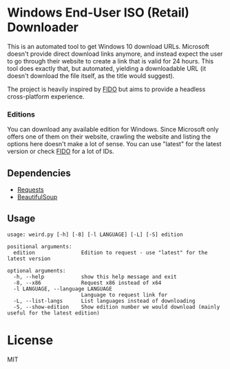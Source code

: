 # Windows End-User ISO (Retail) Downloader

This is an automated tool to get Windows 10 download URLs.
Microsoft doesn't provide direct download links anymore, and instead expect the user to go through their website to create a link that is valid for 24 hours.
This tool does exactly that, but automated, yielding a downloadable URL (it doesn't download the file itself, as the title would suggest).

The project is heavily inspired by [FIDO](https://github.com/pbatard/Fido) but aims to provide a headless cross-platform experience.

### Editions

You can download any available edition for Windows.
Since Microsoft only offers one of them on their website, crawling the website and listing the options here doesn't make a lot of sense.
You can use "latest" for the latest version or check [FIDO](https://github.com/pbatard/Fido/blob/master/Fido.ps1#L75) for a lot of IDs.

## Dependencies

- [Requests](https://requests.readthedocs.io/en/master/)
- [BeautifulSoup](https://www.crummy.com/software/BeautifulSoup/bs4/doc/)

## Usage

```
usage: weird.py [-h] [-8] [-l LANGUAGE] [-L] [-S] edition

positional arguments:
  edition               Edition to request - use "latest" for the latest version

optional arguments:
  -h, --help            show this help message and exit
  -8, --x86             Request x86 instead of x64
  -l LANGUAGE, --language LANGUAGE
                        Language to request link for
  -L, --list-langs      List languages instead of downloading
  -S, --show-edition    Show edition number we would download (mainly useful for the latest edition)
```

# License

MIT
